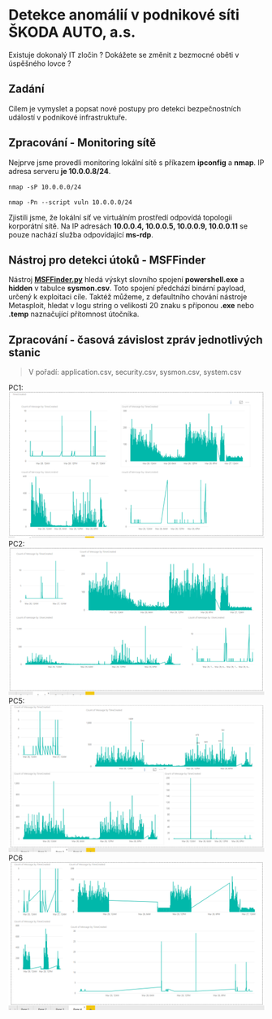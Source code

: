 # Detekce anomálií v podnikové síti ŠKODA AUTO, a.s.
Existuje dokonalý IT zločin ? Dokážete se změnit z bezmocné oběti v úspěšného lovce ?
## Zadání
Cílem je vymyslet a popsat nové postupy pro detekci bezpečnostních událostí v podnikové infrastruktuře. 
## Zpracování - Monitoring sítě
Nejprve jsme provedli monitoring lokální sítě s příkazem **ipconfig** a **nmap**.
IP adresa serveru **je 10.0.0.8/24**.
```
nmap -sP 10.0.0.0/24
```
```
nmap -Pn --script vuln 10.0.0.0/24
```
Zjistili jsme, že lokální síť ve virtuálním prostředí odpovídá topologii korporátní sítě.
Na IP adresách **10.0.0.4, 10.0.0.5, 10.0.0.9, 10.0.0.11** se pouze nachází služba odpovídající **ms-rdp**.

## Nástroj pro detekci útoků - MSFFinder
Nástroj [**MSFFinder.py**](MSFFinder.py) hledá výskyt slovního spojení **powershell.exe** a **hidden** v tabulce **sysmon.csv**. Toto spojení předchází binární payload, určený k exploitaci cíle. Taktéž můžeme, z defaultního chování nástroje Metasploit, hledat v logu string o velikosti 20 znaku s příponou **.exe** nebo **.temp** naznačující přítomnost útočníka.

## Zpracování - časová závislost zpráv jednotlivých stanic
> V pořadí: application.csv, security.csv, sysmon.csv, system.csv

PC1:
![PC1](PC-1.PNG)
PC2:
![PC2](PC-2.PNG)
PC5:
![PC5](PC-3.PNG)
PC6
![PC6](PC-4.PNG)

